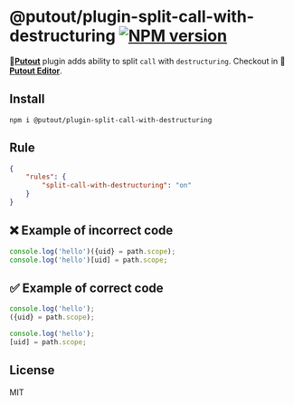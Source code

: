 # @putout/plugin-split-call-with-destructuring [![NPM version][NPMIMGURL]][NPMURL]

[NPMIMGURL]: https://img.shields.io/npm/v/@putout/plugin-split-call-with-destructuring.svg?style=flat&longCache=true
[NPMURL]: https://npmjs.org/package/@putout/plugin-split-call-with-destructuring "npm"

🐊[**Putout**](https://github.com/coderaiser/putout) plugin adds ability to split `call` with `destructuring`.
Checkout in 🐊[**Putout Editor**](https://putout.cloudcmd.io/#/gist/4da111f11ed1448d7e1707a61439faff/b9a8a2041c6171cd7af5621dce7f902cc8c2ae18).

## Install

```
npm i @putout/plugin-split-call-with-destructuring
```

## Rule

```json
{
    "rules": {
        "split-call-with-destructuring": "on"
    }
}
```

## ❌ Example of incorrect code

```js
console.log('hello')({uid} = path.scope);
console.log('hello')[uid] = path.scope;
```

## ✅ Example of correct code

```js
console.log('hello');
({uid} = path.scope);

console.log('hello');
[uid] = path.scope;
```

## License

MIT
